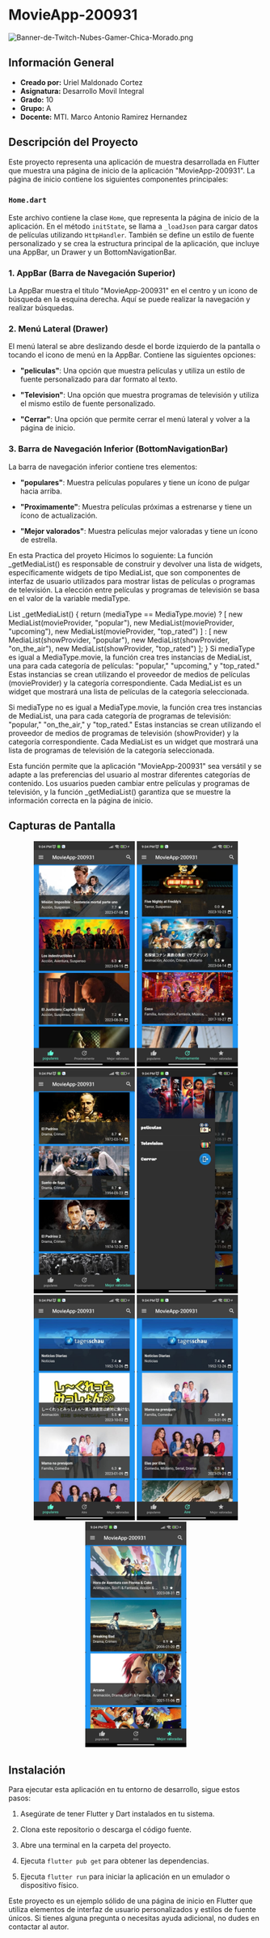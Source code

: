 # MovieApp-200931
![Banner-de-Twitch-Nubes-Gamer-Chica-Morado.png](https://i.postimg.cc/15q3LFXF/Banner-de-Twitch-Nubes-Gamer-Chica-Morado.png)
## Información General


- **Creado por:** Uriel Maldonado Cortez
- **Asignatura:** Desarrollo Movil Integral
- **Grado:** 10
- **Grupo:** A
- **Docente:** MTI. Marco Antonio Ramirez Hernandez

## Descripción del Proyecto

Este proyecto representa una aplicación de muestra desarrollada en Flutter que muestra una página de inicio de la aplicación "MovieApp-200931". La página de inicio contiene los siguientes componentes principales:

### `Home.dart`

Este archivo contiene la clase `Home`, que representa la página de inicio de la aplicación. En el método `initState`, se llama a `_loadJson` para cargar datos de películas utilizando `HttpHandler`. También se define un estilo de fuente personalizado y se crea la estructura principal de la aplicación, que incluye una AppBar, un Drawer y un BottomNavigationBar.

### 1. AppBar (Barra de Navegación Superior)

La AppBar muestra el título "MovieApp-200931" en el centro y un icono de búsqueda en la esquina derecha. Aquí se puede realizar la navegación y realizar búsquedas.

### 2. Menú Lateral (Drawer)

El menú lateral se abre deslizando desde el borde izquierdo de la pantalla o tocando el icono de menú en la AppBar. Contiene las siguientes opciones:

- **"peliculas"**: Una opción que muestra películas y utiliza un estilo de fuente personalizado para dar formato al texto.

- **"Television"**: Una opción que muestra programas de televisión y utiliza el mismo estilo de fuente personalizado.

- **"Cerrar"**: Una opción que permite cerrar el menú lateral y volver a la página de inicio.

### 3. Barra de Navegación Inferior (BottomNavigationBar)

La barra de navegación inferior contiene tres elementos:

- **"populares"**: Muestra películas populares y tiene un ícono de pulgar hacia arriba.

- **"Proximamente"**: Muestra películas próximas a estrenarse y tiene un ícono de actualización.

- **"Mejor valorados"**: Muestra películas mejor valoradas y tiene un ícono de estrella.

En esta Practica del proyeto Hicimos lo soguiente:
La función _getMediaList() es responsable de construir y devolver una lista de widgets, específicamente widgets de tipo MediaList, que son componentes de interfaz de usuario utilizados para mostrar listas de películas o programas de televisión. La elección entre películas y programas de televisión se basa en el valor de la variable mediaType.

List<Widget> _getMediaList() {
    return (mediaType == MediaType.movie)
        ? <Widget>[
            new MediaList(movieProvider, "popular"),
            new MediaList(movieProvider, "upcoming"),
            new MediaList(movieProvider, "top_rated")
          ]
        : <Widget>[
            new MediaList(showProvider, "popular"),
            new MediaList(showProvider, "on_the_air"),
            new MediaList(showProvider, "top_rated")
          ];
}
Si mediaType es igual a MediaType.movie, la función crea tres instancias de MediaList, una para cada categoría de películas: "popular," "upcoming," y "top_rated." Estas instancias se crean utilizando el proveedor de medios de películas (movieProvider) y la categoría correspondiente. Cada MediaList es un widget que mostrará una lista de películas de la categoría seleccionada.

Si mediaType no es igual a MediaType.movie, la función crea tres instancias de MediaList, una para cada categoría de programas de televisión: "popular," "on_the_air," y "top_rated." Estas instancias se crean utilizando el proveedor de medios de programas de televisión (showProvider) y la categoría correspondiente. Cada MediaList es un widget que mostrará una lista de programas de televisión de la categoría seleccionada.

Esta función permite que la aplicación "MovieApp-200931" sea versátil y se adapte a las preferencias del usuario al mostrar diferentes categorías de contenido. Los usuarios pueden cambiar entre películas y programas de televisión, y la función _getMediaList() garantiza que se muestre la información correcta en la página de inicio.

## Capturas de Pantalla
<p align="center">
  <img src="./assets/a.jpg" width="200" alt="Captura de Pantalla 1">
  <img src="./assets/b.jpg" width="200" alt="Captura de Pantalla 2">
  <img src="./assets/c.jpg" width="200" alt="Captura de Pantalla 3">
  <img src="./assets/d.jpg" width="200" alt="Captura de Pantalla 4">
  <img src="./assets/e.jpg" width="200" alt="Captura de Pantalla 5">
  <img src="./assets/f.jpg" width="200" alt="Captura de Pantalla 6">
  <img src="./assets/g.jpg" width="200" alt="Captura de Pantalla 7">
</p>

## Instalación

Para ejecutar esta aplicación en tu entorno de desarrollo, sigue estos pasos:

1. Asegúrate de tener Flutter y Dart instalados en tu sistema.

2. Clona este repositorio o descarga el código fuente.

3. Abre una terminal en la carpeta del proyecto.

4. Ejecuta `flutter pub get` para obtener las dependencias.

5. Ejecuta `flutter run` para iniciar la aplicación en un emulador o dispositivo físico.


Este proyecto es un ejemplo sólido de una página de inicio en Flutter que utiliza elementos de interfaz de usuario personalizados y estilos de fuente únicos. Si tienes alguna pregunta o necesitas ayuda adicional, no dudes en contactar al autor.
